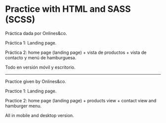 # Practice with HTML and SASS (SCSS)

Práctica dada por Onlines&co. 

Práctica 1: Landing page. 

Práctica 2: home page (landing page) + vista de productos + vista de contacto y menú de hamburguesa.

Todo en versión móvil y escritorio.

---------------------------------

Practice given by Onlines&co. 

Practice 1: Landing page.

Practice 2: home page (landing page) + products view + contact view and hamburger menu.

All in mobile and desktop version.
